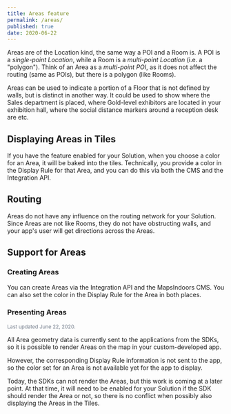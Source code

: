 ```yaml
---
title: Areas feature
permalink: /areas/
published: true
date: 2020-06-22
---
```


Areas are of the Location kind, the same way a POI and a Room is. A POI is a *single-point Location*, while a Room is a *multi-point Location* (i.e. a "polygon"). Think of an Area as a *multi-point POI*, as it does not affect the routing (same as POIs), but there is a polygon (like Rooms).

Areas can be used to indicate a portion of a Floor that is not defined by walls, but is distinct in another way. It could be used to show where the Sales department is placed, where Gold-level exhibitors are located in your exhibition hall, where the social distance markers around a reception desk are etc.

## Displaying Areas in Tiles

If you have the feature enabled for your Solution, when you choose a color for an Area, it will be baked into the tiles. Technically, you provide a color in the Display Rule for that Area, and you can do this via both the CMS and the Integration API.

## Routing

Areas do not have any influence on the routing network for your Solution. Since Areas are not like Rooms, they do not have obstructing walls, and your app's user will get directions across the Areas.

## Support for Areas

### Creating Areas

You can create Areas via the Integration API and the MapsIndoors CMS. You can also set the color in the Display Rule for the Area in both places.

### Presenting Areas

<small style="color: #707a89;">Last updated June 22, 2020.</small>

All Area geometry data is currently sent to the applications from the SDKs, so it is possible to render Areas on the map in your custom-developed app.

However, the corresponding Display Rule information is not sent to the app, so the color set for an Area is not available yet for the app to display.

Today, the SDKs can not render the Areas, but this work is coming at a later point. At that time, it will need to be enabled for your Solution if the SDK should render the Area or not, so there is no conflict when possibly also displaying the Areas in the Tiles.
